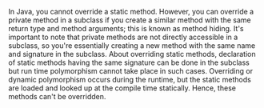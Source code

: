 In Java, you cannot override a static method. However, you can override
a private method in a subclass if you create a similar method with the
same return type and method arguments; this is known as method hiding.
It's important to note that private methods are not directly accessible
in a subclass, so you're essentially creating a new method with the
same name and signature in the subclass. About overriding static
methods, declaration of static methods having the same signature can be
done in the subclass but run time polymorphism cannot take place in such
cases. Overriding or dynamic polymorphism occurs during the runtime, but
the static methods are loaded and looked up at the compile time
statically. Hence, these methods can't be overridden.